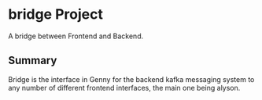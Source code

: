 # bridge Project


A bridge between Frontend and Backend.

## Summary

Bridge is the interface in Genny for the backend kafka messaging system to any number of different frontend interfaces, the main one being alyson.
